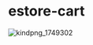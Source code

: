 # estore-cart
![kindpng_1749302](https://user-images.githubusercontent.com/93871805/155527444-9aa274a8-4332-4b84-a18e-b0cbcc4e0275.png)

